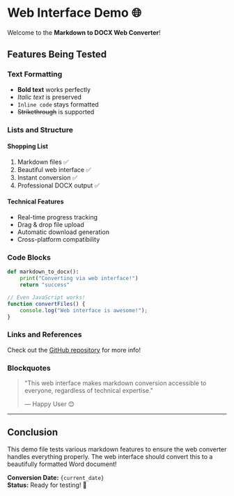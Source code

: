 # Web Interface Demo 🌐

Welcome to the **Markdown to DOCX Web Converter**!

## Features Being Tested

### Text Formatting
- **Bold text** works perfectly
- *Italic text* is preserved
- `Inline code` stays formatted
- ~~Strikethrough~~ is supported

### Lists and Structure

#### Shopping List
1. Markdown files ✅
2. Beautiful web interface ✅
3. Instant conversion ✅
4. Professional DOCX output ✅

#### Technical Features
- Real-time progress tracking
- Drag & drop file upload
- Automatic download generation
- Cross-platform compatibility

### Code Blocks

```python
def markdown_to_docx():
    print("Converting via web interface!")
    return "success"
```

```javascript
// Even JavaScript works!
function convertFiles() {
    console.log("Web interface is awesome!");
}
```

### Links and References

Check out the [GitHub repository](https://github.com/brennanleblanc/markdown-to-docx) for more info!

### Blockquotes

> "This web interface makes markdown conversion accessible to everyone, regardless of technical expertise."
> 
> — Happy User 😊

---

## Conclusion

This demo file tests various markdown features to ensure the web converter handles everything properly. The web interface should convert this to a beautifully formatted Word document!

**Conversion Date:** `{current_date}`  
**Status:** Ready for testing! 🚀
